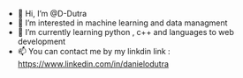 - 👋 Hi, I’m @D-Dutra
- 👀 I’m interested in machine learning and data managment 
- 🌱 I’m currently learning python , c++ and languages to web development
- 📫 You can contact me by my linkdin link : https://www.linkedin.com/in/danielodutra

<!---
D-Dutra/D-Dutra is a ✨ special ✨ repository because its `README.md` (this file) appears on your GitHub profile.
You can click the Preview link to take a look at your changes.
--->
